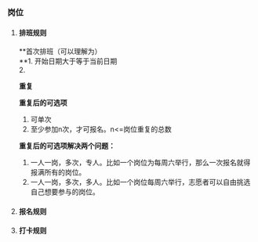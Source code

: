 ### 岗位



1. #### 排班规则

   **首次排班（可以理解为）  
   **1. 开始日期大于等于当前日期  
   2.   
  
   **重复**  
  
   **重复后的可选项**  
   1. 可单次  
   2. 至少参加n次，才可报名。n&lt;=岗位重复的总数  
  
   **重复后的可选项解决两个问题：**  
   1. 一人一岗，多次，专人。比如一个岗位为每周六举行，那么一次报名就得报满所有的岗位。  
   2. 一人一岗，多次，多人。比如一个岗位每周六举行，志愿者可以自由挑选自己想要参与的岗位。

2. #### 报名规则
3. #### 打卡规则



